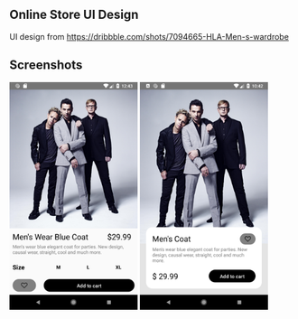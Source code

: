 ## Online Store UI Design

UI design from https://dribbble.com/shots/7094665-HLA-Men-s-wardrobe
    
## Screenshots
<div style="white-space: nowrap">
    <img src="screenshots/Screenshot_1568058234.png" alt="Logo" width="45%">
    <img src="screenshots/Screenshot_1568137337.png" alt="Logo" width="45%">
</div>

